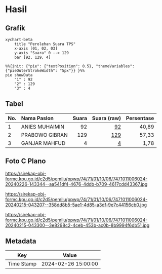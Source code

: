 # Hasil

## Grafik

```mermaid
xychart-beta
    title "Perolehan Suara TPS"
    x-axis [01, 02, 03]
    y-axis "Suara" 0 --> 129
    bar [92, 129, 4]
```

```mermaid
%%{init: {"pie": {"textPosition": 0.5}, "themeVariables": {"pieOuterStrokeWidth": "5px"}} }%%
pie showData
    "1" : 92
    "2" : 129
    "3" : 4
```

## Tabel

| No. | Nama Paslon    | Suara | Suara (raw) | Persentase |
|:--- |:-------------- | -----:| -----------:| ----------:|
| 1   | ANIES MUHAIMIN | 92    | [92][p-1]   | 40,89      |
| 2   | PRABOWO GIBRAN | 129   | [129][p-2]  | 57,33      |
| 3   | GANJAR MAHFUD  | 4     | [4][p-3]    | 1,78       |


[p-1]: https://github.com/gigit-pemilu/pemilu-2024-74-sulawesi-tenggara/blob/main/pilpres/hitung-suara/sub/74-sulawesi-tenggara/sub/71-kota-kendari/sub/01-mandonga/sub/1006-korumba/sub/024-tps/sub/paslon-1.txt
[p-2]: https://github.com/gigit-pemilu/pemilu-2024-74-sulawesi-tenggara/blob/main/pilpres/hitung-suara/sub/74-sulawesi-tenggara/sub/71-kota-kendari/sub/01-mandonga/sub/1006-korumba/sub/024-tps/sub/paslon-2.txt
[p-3]: https://github.com/gigit-pemilu/pemilu-2024-74-sulawesi-tenggara/blob/main/pilpres/hitung-suara/sub/74-sulawesi-tenggara/sub/71-kota-kendari/sub/01-mandonga/sub/1006-korumba/sub/024-tps/sub/paslon-3.txt

## Foto C Plano

https://sirekap-obj-formc.kpu.go.id/c2d5/pemilu/ppwp/74/71/01/10/06/7471011006024-20240226-143344--aa541df4-4676-4ddb-b709-4617cdd43367.jpg

https://sirekap-obj-formc.kpu.go.id/c2d5/pemilu/ppwp/74/71/01/10/06/7471011006024-20240215-043207--358dd8b5-5ae1-4d85-a3df-9e7c44156cb0.jpg

https://sirekap-obj-formc.kpu.go.id/c2d5/pemilu/ppwp/74/71/01/10/06/7471011006024-20240215-043300--3e8298c2-4ceb-453b-ac0b-8b9994f6db51.jpg


## Metadata

| Key        | Value               |
| ---------- | ------------------- |
| Time Stamp | 2024-02-26 15:00:00 |



